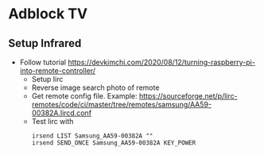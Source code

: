 # Adblock TV

## Setup Infrared

* Follow tutorial https://devkimchi.com/2020/08/12/turning-raspberry-pi-into-remote-controller/
  * Setup lirc
  * Reverse image search photo of remote
  * Get remote config file. Example: https://sourceforge.net/p/lirc-remotes/code/ci/master/tree/remotes/samsung/AA59-00382A.lircd.conf
  * Test lirc with
    ```
    irsend LIST Samsung_AA59-00382A ""
    irsend SEND_ONCE Samsung_AA59-00382A KEY_POWER
    ```
